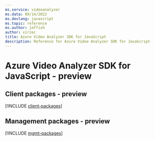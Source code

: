 ```yaml
---
ms.service: videoanalyzer
ms.data: 09/14/2022
ms.devlang: javascript
ms.topic: reference
ms.author: jeffish
author: xirzec
title: Azure Video Analyzer SDK for JavaScript
description: Reference for Azure Video Analyzer SDK for JavaScript
---
```

# Azure Video Analyzer SDK for JavaScript - preview

## Client packages - preview
[!INCLUDE [client-packages](video-analyzer-client-index.md)]
## Management packages - preview
[!INCLUDE [mgmt-packages](video-analyzer-mgmt-index.md)]